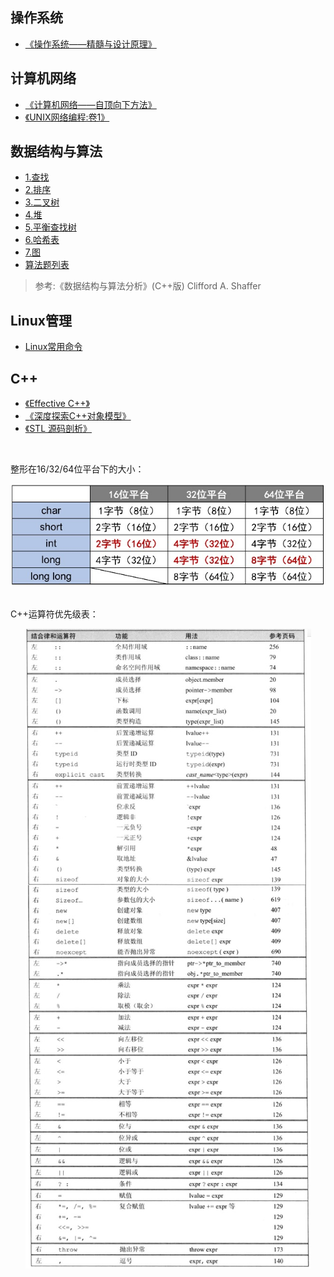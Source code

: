 
## 操作系统

* [《操作系统——精髓与设计原理》](操作系统/操作系统.md)

## 计算机网络

* [《计算机网络——自顶向下方法》](计算机网络/计算机网络.md)
* [《UNIX网络编程:卷1》](计算机网络/UNIX网络编程卷1.md)

## 数据结构与算法

* [1.查找](数据结构与算法/查找.md)
* [2.排序](数据结构与算法/排序.md)
* [3.二叉树](数据结构与算法/二叉树.md)
* [4.堆](数据结构与算法/堆.md)
* [5.平衡查找树](数据结构与算法/平衡查找树.md)
* [6.哈希表](数据结构与算法/哈希表.md)
* [7.图](数据结构与算法/图.md)
* [算法题列表](数据结构与算法/算法题列表.md)

> 参考:《数据结构与算法分析》(C++版) Clifford A. Shaffer

## Linux管理

* [Linux常用命令](Linux/Linux常用命令.md)

## C++

* [《Effective C++》](C++/EffectiveC++.md)
* [《深度探索C++对象模型》](C++/C++对象模型.md)
* [《STL 源码剖析》](C++/STL源码剖析.md)

<br>

整形在16/32/64位平台下的大小：

<div align="center"> <img src="/pic/c++-table-1.png"/> </div>

<br>

C++运算符优先级表：

<div align="center"> <img src="/pic/c++-operator.png"/> </div>

